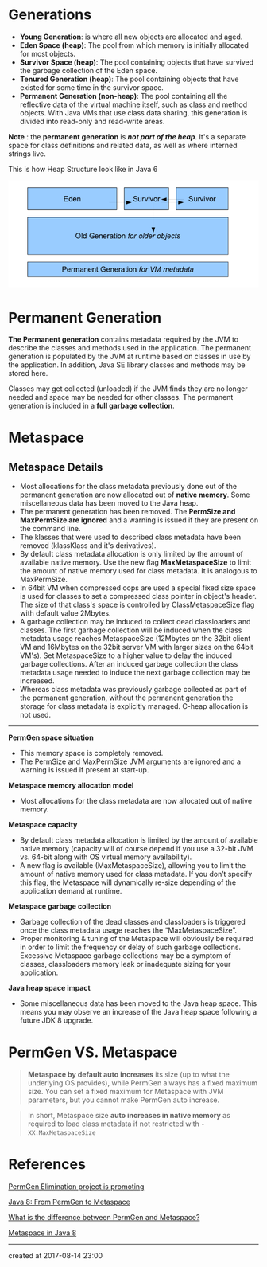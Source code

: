# Generations

- **Young Generation**: is where all new objects are allocated and aged.
- **Eden Space (heap)**: The pool from which memory is initially allocated for most objects.
- **Survivor Space (heap)**: The pool containing objects that have survived the garbage collection of the Eden space.
- **Tenured Generation (heap)**: The pool containing objects that have existed for some time in the survivor space.
- **Permanent Generation (non-heap)**: The pool containing all the reflective data of the virtual machine itself, such as class and method objects. With Java VMs that use class data sharing, this generation is divided into read-only and read-write areas.

**Note** : the **permanent generation** is ***not part of the heap***. It's a separate space for class definitions and related data, as well as where interned strings live.



This is how Heap Structure look like in Java 6

![img](/attachments/java/jvm/java_memory_permGen.png)



# Permanent Generation

**The Permanent generation** contains metadata required by the JVM to describe the classes and methods used in the application. The permanent generation is populated by the JVM at runtime based on classes in  use by the application. In addition, Java SE library classes and methods may be stored here.

Classes may get collected (unloaded) if the JVM finds they are no longer needed and space may be needed for other classes. The permanent generation is included in a **full garbage collection**.



# Metaspace

## Metaspace Details

- Most allocations for the class metadata previously done out of the permanent generation are now allocated out of **native memory**. Some miscellaneous  data has been moved to the Java heap.
- The permanent generation has been removed. The  **PermSize and  MaxPermSize are ignored** and a warning is issued if they are present on the command line.
- The klasses that were used to described class  metadata have been  removed (klassKlass and it's derivatives).
- By default class metadata allocation is only limited by the  amount of available native memory. Use the new flag **MaxMetaspaceSize** to limit the amount of  native memory used for class metadata. It is analogous to MaxPermSize.
- In 64bit VM when compressed oops are used a special fixed size  space is used for classes to set a compressed class pointer in object's header. The size  of that class's space is controlled by ClassMetaspaceSize flag with default value 2Mbytes.
- A garbage collection may be induced to collect dead classloaders  and classes. The first  garbage collection will be induced when the class metadata  usage reaches MetaspaceSize (12Mbytes on the 32bit client VM and 16Mbytes on the 32bit  server VM with larger sizes on the 64bit VM's). Set MetaspaceSize to a higher value to delay the induced garbage collections. After an induced garbage collection the class metadata usage needed to induce the next  garbage collection may be  increased.
- Whereas class metadata was previously garbage collected as part of the permanent generation, without the permanent generation the storage for class metadata is explicitly managed. C-heap allocation is not used.


---

**PermGen space situation**        

- This memory space is completely removed.
- The PermSize and MaxPermSize JVM arguments are ignored and a warning is issued if present at start-up.



**Metaspace memory allocation model**         

- Most allocations for the class metadata are now allocated out of native memory.



**Metaspace capacity**          

- By default class metadata allocation is limited by the amount of available native memory (capacity will of course depend if you use a 32-bit JVM vs. 64-bit along with OS virtual memory availability).
- A new flag is available (MaxMetaspaceSize), allowing you to limit the amount of native memory used for class metadata. If you don’t specify this flag, the Metaspace will dynamically re-size depending of the application demand at runtime.



**Metaspace garbage collection**            

- Garbage collection of the dead classes and classloaders is triggered once the class metadata usage reaches the “MaxMetaspaceSize”.
- Proper monitoring & tuning of the Metaspace will obviously be required in order to limit the frequency or delay of such garbage collections. Excessive Metaspace garbage collections may be a symptom of classes, classloaders memory leak or inadequate sizing for your application.



**Java heap space impact**              

- Some miscellaneous data has been moved to the Java heap space. This means you may observe an increase of the Java heap space following a future JDK 8 upgrade.



# PermGen VS. Metaspace

> **Metaspace by default auto increases** its size (up to what the underlying OS provides), while PermGen always has a fixed maximum size. You can set a fixed maximum for Metaspace with JVM parameters, but you cannot make PermGen auto increase.

> In short, Metaspace size **auto increases in native memory** as required to load class metadata if not restricted with `-XX:MaxMetaspaceSize`



# References

[PermGen Elimination project is promoting](http://mail.openjdk.java.net/pipermail/hotspot-dev/2012-September/006679.html)

[Java 8: From PermGen to Metaspace](https://dzone.com/articles/java-8-permgen-metaspace)

[What is the difference between PermGen and Metaspace?](https://stackoverflow.com/questions/27131165/what-is-the-difference-between-permgen-and-metaspace)

[Metaspace in Java 8](http://java-latte.blogspot.in/2014/03/metaspace-in-java-8.html)

---

created at 2017-08-14 23:00